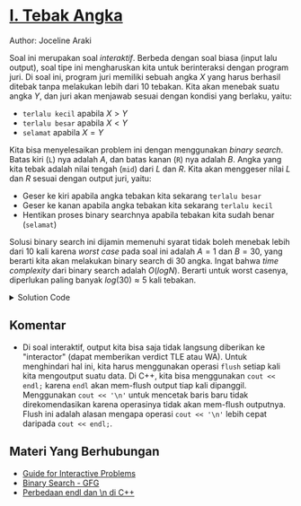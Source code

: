# [I. Tebak Angka](https://tlx.toki.id/courses/competitive/chapters/13/problems/I)

Author: Joceline Araki

Soal ini merupakan soal _interaktif_. Berbeda dengan soal biasa (input lalu output), soal tipe ini mengharuskan kita untuk berinteraksi dengan program juri. Di soal ini, program juri memiliki sebuah angka $X$ yang harus berhasil ditebak tanpa melakukan lebih dari $10$ tebakan. Kita akan menebak suatu angka $Y$, dan juri akan menjawab sesuai dengan kondisi yang berlaku, yaitu:
- `terlalu kecil` apabila $X > Y$
- `terlalu besar` apabila $X < Y$
- `selamat` apabila $X = Y$

Kita bisa menyelesaikan problem ini dengan menggunakan _binary search_. Batas kiri (`L`) nya adalah $A$, dan batas kanan (`R`) nya adalah $B$. Angka yang kita tebak adalah nilai tengah (`mid`) dari $L$ dan $R$. Kita akan menggeser nilai $L$ dan $R$ sesuai dengan output juri, yaitu:
- Geser ke kiri apabila angka tebakan kita sekarang `terlalu besar`
- Geser ke kanan apabila angka tebakan kita sekarang `terlalu kecil`
- Hentikan proses binary searchnya apabila tebakan kita sudah benar (`selamat`)

Solusi binary search ini dijamin memenuhi syarat tidak boleh menebak lebih dari $10$ kali karena _worst case_ pada soal ini adalah $A = 1$ dan $B = 30$, yang berarti kita akan melakukan binary search di $30$ angka. Ingat bahwa _time complexity_ dari binary search adalah $O(log N)$. Berarti untuk worst casenya, diperlukan paling banyak $log(30) \approx 5$ kali tebakan.

<details>
  <summary>Solution Code</summary>

```c++
#include <bits/stdc++.h>

using namespace std;

int ask(int x) {
  cout << x << endl;  // tebak angka x
  string s;
  getline(cin, s);
  if (s == "terlalu kecil") return 1;
  if (s == "terlalu besar") return 2;
  return 3;
}

int main() {
  int l, r;
  cin >> l >> r;
  cin.ignore();  // abaikan baris kosong yang ada setelah input A dan B (l dan r)
  while (l <= r) {
    int mid = (l + r) / 2;
    int tmp = ask(mid);
    if (tmp == 1) {  // jika jawaban juri "terlalu kecil"
      l = mid + 1;
    } else if (tmp == 2) {  // jika jawaban juri "terlalu besar"
      r = mid - 1;
    } else {  // jika jawaban juri "selamat"
      break;
    }
  }

  return 0;
}
```
</details>


## Komentar
    
- Di soal interaktif, output kita bisa saja tidak langsung diberikan ke "interactor" (dapat memberikan verdict TLE atau WA). Untuk menghindari hal ini, kita harus menggunakan operasi `flush` setiap kali kita mengoutput suatu data. Di C++, kita bisa menggunakan `cout << endl;` karena `endl` akan mem-flush output tiap kali dipanggil. Menggunakan `cout << '\n'` untuk mencetak baris baru tidak direkomendasikan karena operasinya tidak akan mem-flush outputnya. Flush ini adalah alasan mengapa operasi `cout << '\n'` lebih cepat daripada `cout << endl;`.


## Materi Yang Berhubungan
    
- [Guide for Interactive Problems](https://codeforces.com/blog/entry/45307)
- [Binary Search - GFG](https://www.geeksforgeeks.org/binary-search/)
- [Perbedaan endl dan \n di C++](https://codeforces.com/blog/entry/43780#:~:text=Endl%20is%20actually%20slower%20because,%5Cn%20'%20instead%20of%20endl.)